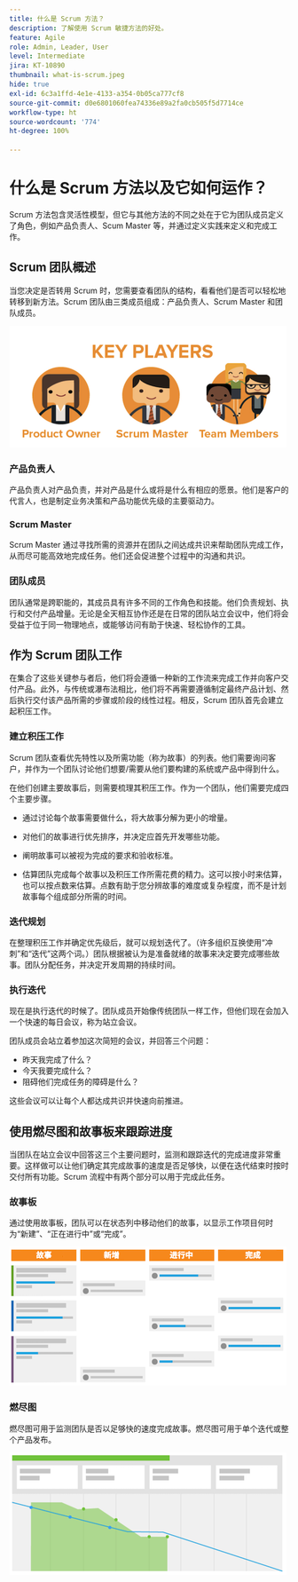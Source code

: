 ```yaml
---
title: 什么是 Scrum 方法？
description: 了解使用 Scrum 敏捷方法的好处。
feature: Agile
role: Admin, Leader, User
level: Intermediate
jira: KT-10890
thumbnail: what-is-scrum.jpeg
hide: true
exl-id: 6c3a1ffd-4e1e-4133-a354-0b05ca777cf8
source-git-commit: d0e6801060fea74336e89a2fa0cb505f5d7714ce
workflow-type: ht
source-wordcount: '774'
ht-degree: 100%

---
```


# 什么是 Scrum 方法以及它如何运作？

Scrum 方法包含灵活性模型，但它与其他方法的不同之处在于它为团队成员定义了角色，例如产品负责人、Scum Master 等，并通过定义实践来定义和完成工作。

## Scrum 团队概述

当您决定是否转用 Scrum 时，您需要查看团队的结构，看看他们是否可以轻松地转移到新方法。Scrum 团队由三类成员组成：产品负责人、Scrum Master 和团队成员。

![Scrum 团队成员](assets/scrumteammembers-01.png)

### 产品负责人

产品负责人对产品负责，并对产品是什么或将是什么有相应的愿景。他们是客户的代言人，也是制定业务决策和产品功能优先级的主要驱动力。


### Scrum Master

Scrum Master 通过寻找所需的资源并在团队之间达成共识来帮助团队完成工作，从而尽可能高效地完成任务。他们还会促进整个过程中的沟通和共识。


### 团队成员

团队通常是跨职能的，其成员具有许多不同的工作角色和技能。他们负责规划、执行和交付产品增量。无论是全天相互协作还是在日常的团队站立会议中，他们将会受益于位于同一物理地点，或能够访问有助于快速、轻松协作的工具。


## 作为 Scrum 团队工作

在集合了这些关键参与者后，他们将会遵循一种新的工作流来完成工作并向客户交付产品。此外，与传统或瀑布法相比，他们将不再需要遵循制定最终产品计划、然后执行交付该产品所需的步骤或阶段的线性过程。相反，Scrum 团队首先会建立起积压工作。



### 建立积压工作

Scrum 团队查看优先特性以及所需功能（称为故事）的列表。他们需要询问客户，并作为一个团队讨论他们想要/需要从他们要构建的系统或产品中得到什么。


在他们创建主要故事后，则需要梳理其积压工作。作为一个团队，他们需要完成四个主要步骤。


* 通过讨论每个故事需要做什么，将大故事分解为更小的增量。

* 对他们的故事进行优先排序，并决定应首先开发哪些功能。

* 阐明故事可以被视为完成的要求和验收标准。

* 估算团队完成每个故事以及积压工作所需花费的精力。这可以按小时来估算，也可以按点数来估算。点数有助于您分辨故事的难度或复杂程度，而不是计划故事每个组成部分所需的时间。


### 迭代规划

在整理积压工作并确定优先级后，就可以规划迭代了。（许多组织互换使用“冲刺”和“迭代”这两个词。）团队根据被认为是准备就绪的故事来决定要完成哪些故事。团队分配任务，并决定开发周期的持续时间。



### 执行迭代

现在是执行迭代的时候了。团队成员开始像传统团队一样工作，但他们现在会加入一个快速的每日会议，称为站立会议。

团队成员会站立着参加这次简短的会议，并回答三个问题：

* 昨天我完成了什么？
* 今天我要完成什么？
* 阻碍他们完成任务的障碍是什么？


这些会议可以让每个人都达成共识并快速向前推进。



## 使用燃尽图和故事板来跟踪进度

当团队在站立会议中回答这三个主要问题时，监测和跟踪迭代的完成进度非常重要。这样做可以让他们确定其完成故事的速度是否足够快，以便在迭代结束时按时交付所有功能。Scrum 流程中有两个部分可以用于完成此任务。


### 故事板

通过使用故事板，团队可以在状态列中移动他们的故事，以显示工作项目何时为“新建”、“正在进行中”或“完成”。

![故事板](assets/storyboard-01.png)


### 燃尽图

燃尽图可用于监测团队是否以足够快的速度完成故事。燃尽图可用于单个迭代或整个产品发布。

![燃尽图](assets/burndown-01.png)
